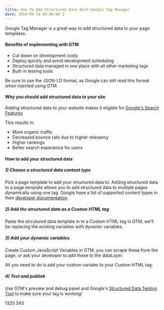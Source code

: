```yaml
---
title: How To Add Structured Data With Google Tag Manager
date: 2018-05-10 00:00:00 Z
---
```


Google Tag Manager is a great way to add structured data to your page templates. 

<amp-img src="/assets/images/structured-data.jpg" height="343" width="1325" layout="responsive"></amp-img>

#### Benefits of implementing with GTM

- Cut down on development costs
- Deploy quickly and avoid development scheduling
- Structured data managed in one place with all other marketing tags
- Built-in testing tools

Be sure to use the JSON-LD format, as Google can still read this format when injected using GTM.

#### Why you should add structured data to your site

Adding structured data to your website makes it eligible for [Google's Search Features](https://developers.google.com/search/docs/guides/search-features "Search Features")

This results in:
- More organic traffic
- Decreased bounce rate due to higher relevancy
- Higher rankings
- Better search experience for users

#### How to add your structured data

##### 1) Choose a structured data content type

Pick a page template to add your structured data to. Adding structured data to a page template allows you to add structured data to multiple pages dynamically using one tag. Google have a list of supported content types in their [developer documentation](https://developers.google.com/search/docs/data-types/article).

##### 2) Add the structured data as a Custom HTML tag

Paste the strcutured data template in to a Custom HTML tag in GTM, we'll be replacing the existing variables with dynamic variables.

##### 3) Add your dynamic variables

Create Custom JavaScript Variables in GTM, you can scrape these from the page, or ask your developer to add these to the dataLayer.

All you need to do is add your custom variales to your Custom HTML tag:



##### 4) Test and publish

Use GTM's preview and debug panel and Google's [Structured Data Testing Tool](https://search.google.com/structured-data/testing-tool) to make sure your tag is working!



1325 343